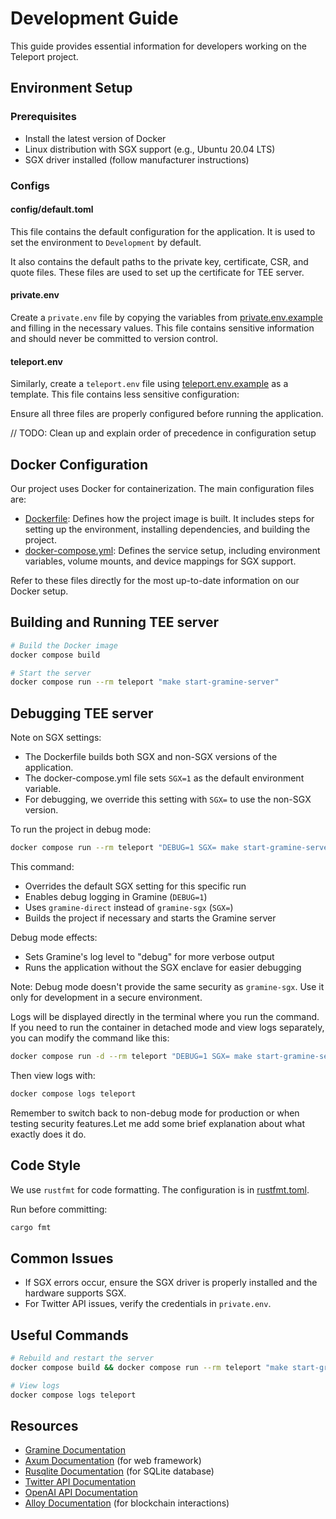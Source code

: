 # Development Guide

This guide provides essential information for developers working on the Teleport project.

## Environment Setup

### Prerequisites

- Install the latest version of Docker
- Linux distribution with SGX support (e.g., Ubuntu 20.04 LTS)
- SGX driver installed (follow manufacturer instructions)

### Configs

#### config/default.toml

This file contains the default configuration for the application. It is used to set the environment to `Development` by default.

It also contains the default paths to the private key, certificate, CSR, and quote files. These files are used to set up the certificate for TEE server.

#### private.env

Create a `private.env` file by copying the variables from [private.env.example](../private.env.example) and filling in the necessary values. This file contains sensitive information and should never be committed to version control.

#### teleport.env

Similarly, create a `teleport.env` file using [teleport.env.example](../teleport.env.example) as a template. This file contains less sensitive configuration:

Ensure all three files are properly configured before running the application.

// TODO: Clean up and explain order of precedence in configuration setup

## Docker Configuration

Our project uses Docker for containerization. The main configuration files are:

- [Dockerfile](/Dockerfile): Defines how the project image is built. It includes steps for setting up the environment, installing dependencies, and building the project.
- [docker-compose.yml](/docker-compose.yml): Defines the service setup, including environment variables, volume mounts, and device mappings for SGX support.

Refer to these files directly for the most up-to-date information on our Docker setup.

## Building and Running TEE server

```bash
# Build the Docker image
docker compose build

# Start the server
docker compose run --rm teleport "make start-gramine-server"
```

## Debugging TEE server

Note on SGX settings:

- The Dockerfile builds both SGX and non-SGX versions of the application.
- The docker-compose.yml file sets `SGX=1` as the default environment variable.
- For debugging, we override this setting with `SGX=` to use the non-SGX version.

To run the project in debug mode:

```bash
docker compose run --rm teleport "DEBUG=1 SGX= make start-gramine-server"
```

This command:

- Overrides the default SGX setting for this specific run
- Enables debug logging in Gramine (`DEBUG=1`)
- Uses `gramine-direct` instead of `gramine-sgx` (`SGX=`)
- Builds the project if necessary and starts the Gramine server

Debug mode effects:

- Sets Gramine's log level to "debug" for more verbose output
- Runs the application without the SGX enclave for easier debugging

Note: Debug mode doesn't provide the same security as `gramine-sgx`. Use it only for development in a secure environment.

Logs will be displayed directly in the terminal where you run the command. If you need to run the container in detached mode and view logs separately, you can modify the command like this:

```bash
docker compose run -d --rm teleport "DEBUG=1 SGX= make start-gramine-server"
```

Then view logs with:

```bash
docker compose logs teleport
```

Remember to switch back to non-debug mode for production or when testing security features.Let me add some brief explanation about what exactly does it do.

## Code Style

We use `rustfmt` for code formatting. The configuration is in [rustfmt.toml](../rustfmt.toml).

Run before committing:

```bash
cargo fmt
```

## Common Issues

- If SGX errors occur, ensure the SGX driver is properly installed and the hardware supports SGX.
- For Twitter API issues, verify the credentials in `private.env`.

## Useful Commands

```bash
# Rebuild and restart the server
docker compose build && docker compose run --rm teleport "make start-gramine-server"

# View logs
docker compose logs teleport
```

## Resources

- [Gramine Documentation](https://gramine.readthedocs.io/)
- [Axum Documentation](https://docs.rs/axum/latest/axum/) (for web framework)
- [Rusqlite Documentation](https://docs.rs/rusqlite/latest/rusqlite/) (for SQLite database)
- [Twitter API Documentation](https://developer.twitter.com/en/docs)
- [OpenAI API Documentation](https://platform.openai.com/docs/introduction)
- [Alloy Documentation](https://github.com/alloy-rs/alloy) (for blockchain interactions)

